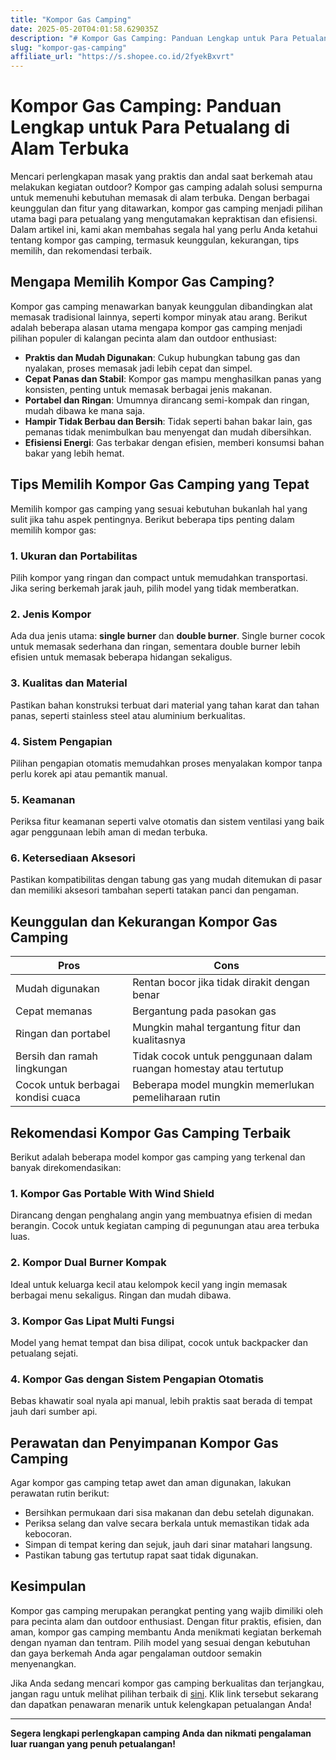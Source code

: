 ```yaml
---
title: "Kompor Gas Camping"
date: 2025-05-20T04:01:58.629035Z
description: "# Kompor Gas Camping: Panduan Lengkap untuk Para Petualang di Alam Terbuka..."
slug: "kompor-gas-camping"
affiliate_url: "https://s.shopee.co.id/2fyekBxvrt"
---
```

# Kompor Gas Camping: Panduan Lengkap untuk Para Petualang di Alam Terbuka

Mencari perlengkapan masak yang praktis dan andal saat berkemah atau melakukan kegiatan outdoor? Kompor gas camping adalah solusi sempurna untuk memenuhi kebutuhan memasak di alam terbuka. Dengan berbagai keunggulan dan fitur yang ditawarkan, kompor gas camping menjadi pilihan utama bagi para petualang yang mengutamakan kepraktisan dan efisiensi. Dalam artikel ini, kami akan membahas segala hal yang perlu Anda ketahui tentang kompor gas camping, termasuk keunggulan, kekurangan, tips memilih, dan rekomendasi terbaik.

## Mengapa Memilih Kompor Gas Camping?

Kompor gas camping menawarkan banyak keunggulan dibandingkan alat memasak tradisional lainnya, seperti kompor minyak atau arang. Berikut adalah beberapa alasan utama mengapa kompor gas camping menjadi pilihan populer di kalangan pecinta alam dan outdoor enthusiast:

- **Praktis dan Mudah Digunakan**: Cukup hubungkan tabung gas dan nyalakan, proses memasak jadi lebih cepat dan simpel.
- **Cepat Panas dan Stabil**: Kompor gas mampu menghasilkan panas yang konsisten, penting untuk memasak berbagai jenis makanan.
- **Portabel dan Ringan**: Umumnya dirancang semi-kompak dan ringan, mudah dibawa ke mana saja.
- **Hampir Tidak Berbau dan Bersih**: Tidak seperti bahan bakar lain, gas pemanas tidak menimbulkan bau menyengat dan mudah dibersihkan.
- **Efisiensi Energi**: Gas terbakar dengan efisien, memberi konsumsi bahan bakar yang lebih hemat.

## Tips Memilih Kompor Gas Camping yang Tepat

Memilih kompor gas camping yang sesuai kebutuhan bukanlah hal yang sulit jika tahu aspek pentingnya. Berikut beberapa tips penting dalam memilih kompor gas:

### 1. Ukuran dan Portabilitas
Pilih kompor yang ringan dan compact untuk memudahkan transportasi. Jika sering berkemah jarak jauh, pilih model yang tidak memberatkan.

### 2. Jenis Kompor
Ada dua jenis utama: **single burner** dan **double burner**. Single burner cocok untuk memasak sederhana dan ringan, sementara double burner lebih efisien untuk memasak beberapa hidangan sekaligus.

### 3. Kualitas dan Material
Pastikan bahan konstruksi terbuat dari material yang tahan karat dan tahan panas, seperti stainless steel atau aluminium berkualitas.

### 4. Sistem Pengapian
Pilihan pengapian otomatis memudahkan proses menyalakan kompor tanpa perlu korek api atau pemantik manual.

### 5. Keamanan
Periksa fitur keamanan seperti valve otomatis dan sistem ventilasi yang baik agar penggunaan lebih aman di medan terbuka.

### 6. Ketersediaan Aksesori
Pastikan kompatibilitas dengan tabung gas yang mudah ditemukan di pasar dan memiliki aksesori tambahan seperti tatakan panci dan pengaman.

## Keunggulan dan Kekurangan Kompor Gas Camping

| Pros | Cons |
| --- | --- |
| Mudah digunakan | Rentan bocor jika tidak dirakit dengan benar |
| Cepat memanas | Bergantung pada pasokan gas | 
| Ringan dan portabel | Mungkin mahal tergantung fitur dan kualitasnya |
| Bersih dan ramah lingkungan | Tidak cocok untuk penggunaan dalam ruangan homestay atau tertutup |
| Cocok untuk berbagai kondisi cuaca | Beberapa model mungkin memerlukan pemeliharaan rutin |

## Rekomendasi Kompor Gas Camping Terbaik

Berikut adalah beberapa model kompor gas camping yang terkenal dan banyak direkomendasikan:

### 1. Kompor Gas Portable With Wind Shield
Dirancang dengan penghalang angin yang membuatnya efisien di medan berangin. Cocok untuk kegiatan camping di pegunungan atau area terbuka luas.

### 2. Kompor Dual Burner Kompak
Ideal untuk keluarga kecil atau kelompok kecil yang ingin memasak berbagai menu sekaligus. Ringan dan mudah dibawa.

### 3. Kompor Gas Lipat Multi Fungsi
Model yang hemat tempat dan bisa dilipat, cocok untuk backpacker dan petualang sejati.

### 4. Kompor Gas dengan Sistem Pengapian Otomatis
Bebas khawatir soal nyala api manual, lebih praktis saat berada di tempat jauh dari sumber api.

## Perawatan dan Penyimpanan Kompor Gas Camping

Agar kompor gas camping tetap awet dan aman digunakan, lakukan perawatan rutin berikut:

- Bersihkan permukaan dari sisa makanan dan debu setelah digunakan.
- Periksa selang dan valve secara berkala untuk memastikan tidak ada kebocoran.
- Simpan di tempat kering dan sejuk, jauh dari sinar matahari langsung.
- Pastikan tabung gas tertutup rapat saat tidak digunakan.

## Kesimpulan

Kompor gas camping merupakan perangkat penting yang wajib dimiliki oleh para pecinta alam dan outdoor enthusiast. Dengan fitur praktis, efisien, dan aman, kompor gas camping membantu Anda menikmati kegiatan berkemah dengan nyaman dan tentram. Pilih model yang sesuai dengan kebutuhan dan gaya berkemah Anda agar pengalaman outdoor semakin menyenangkan.

Jika Anda sedang mencari kompor gas camping berkualitas dan terjangkau, jangan ragu untuk melihat pilihan terbaik di [sini](https://s.shopee.co.id/2fyekBxvrt). Klik link tersebut sekarang dan dapatkan penawaran menarik untuk kelengkapan petualangan Anda!

---

**Segera lengkapi perlengkapan camping Anda dan nikmati pengalaman luar ruangan yang penuh petualangan!**